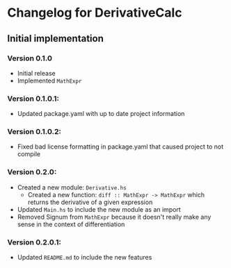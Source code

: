 # Changelog for DerivativeCalc

## Initial implementation

### Version 0.1.0
- Initial release
- Implemented `MathExpr`

### Version 0.1.0.1:
- Updated package.yaml with up to date project information
### Version 0.1.0.2:
- Fixed bad license formatting in package.yaml that caused project to not compile

### Version 0.2.0:
- Created a new module: `Derivative.hs`
    - Created a new function: `diff :: MathExpr -> MathExpr` which returns the derivative of a given expression
- Updated `Main.hs` to include the new module as an import
- Removed Signum from `MathExpr` because it doesn't really make any sense in the context of differentiation

### Version 0.2.0.1:
- Updated `README.md` to include the new features